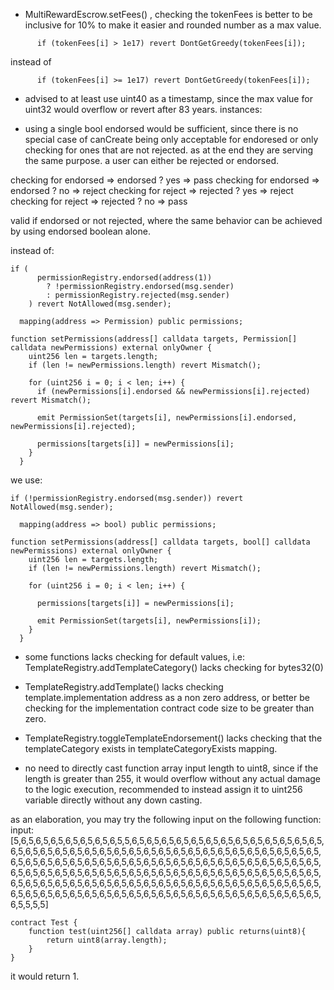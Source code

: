 - MultiRewardEscrow.setFees() , checking the tokenFees is better to be inclusive for 10% to make it easier and rounded number as a max value.
```
      if (tokenFees[i] > 1e17) revert DontGetGreedy(tokenFees[i]);

```
instead of 
```
      if (tokenFees[i] >= 1e17) revert DontGetGreedy(tokenFees[i]);

```
- advised to at least use uint40 as a timestamp, since the max value for uint32 would overflow or revert after 83 years.
instances:

- using a single bool endorsed would be sufficient, since there is no special case of canCreate being only acceptable for endoresed or only checking for ones that are not rejected. as at the end they are serving the same purpose. a user can either be rejected or endorsed.

checking for endorsed => endorsed ? yes => pass
checking for endorsed => endorsed ? no => reject
checking for reject => rejected ? yes => reject
checking for reject => rejected ? no => pass

valid if endorsed or not rejected, where the same behavior can be achieved by using endorsed boolean alone.

instead of:
```
if (
      permissionRegistry.endorsed(address(1))
        ? !permissionRegistry.endorsed(msg.sender)
        : permissionRegistry.rejected(msg.sender)
    ) revert NotAllowed(msg.sender);
```
```
  mapping(address => Permission) public permissions;

function setPermissions(address[] calldata targets, Permission[] calldata newPermissions) external onlyOwner {
    uint256 len = targets.length;
    if (len != newPermissions.length) revert Mismatch();

    for (uint256 i = 0; i < len; i++) {
      if (newPermissions[i].endorsed && newPermissions[i].rejected) revert Mismatch();

      emit PermissionSet(targets[i], newPermissions[i].endorsed, newPermissions[i].rejected);

      permissions[targets[i]] = newPermissions[i];
    }
  }
```
we use:
```
if (!permissionRegistry.endorsed(msg.sender)) revert NotAllowed(msg.sender);
```

```
  mapping(address => bool) public permissions;

function setPermissions(address[] calldata targets, bool[] calldata newPermissions) external onlyOwner {
    uint256 len = targets.length;
    if (len != newPermissions.length) revert Mismatch();

    for (uint256 i = 0; i < len; i++) {

      permissions[targets[i]] = newPermissions[i];

      emit PermissionSet(targets[i], newPermissions[i]);
    }
  }
```
- some functions lacks checking for default values, i.e: TemplateRegistry.addTemplateCategory() lacks checking for bytes32(0)

- TemplateRegistry.addTemplate() lacks checking template.implementation address as a non zero address, or better be checking for the implementation contract code size to be greater than zero.

- TemplateRegistry.toggleTemplateEndorsement() lacks checking that the templateCategory exists in templateCategoryExists mapping.

- no need to directly cast function array input length to uint8, since if the length is greater than 255, it would overflow without any actual damage to the logic execution, recommended to instead assign it to uint256 variable directly without any down casting.

as an elaboration, you may try the following input on the following function:
input: [5,6,5,6,5,6,5,6,5,6,5,6,5,6,5,5,6,5,6,5,6,5,6,5,6,5,6,5,6,5,6,5,6,5,6,5,6,5,6,5,6,5,6,5,6,5,6,5,6,5,6,5,6,5,6,5,6,5,6,5,6,5,6,5,6,5,6,5,6,5,6,5,6,5,6,5,6,5,6,5,6,5,6,5,6,5,6,5,6,5,6,5,6,5,6,5,6,5,6,5,6,5,6,5,6,5,6,5,6,5,6,5,6,5,6,5,6,5,6,5,6,5,6,5,6,5,6,5,6,5,6,5,6,5,6,5,6,5,6,5,6,5,6,5,6,5,6,5,6,5,6,5,6,5,6,5,6,5,6,5,6,5,6,5,6,5,6,5,6,5,6,5,6,5,6,5,6,5,6,5,6,5,6,5,6,5,6,5,6,5,6,5,6,5,6,5,6,5,6,5,6,5,6,5,6,5,6,5,6,5,6,5,6,5,6,5,6,5,6,5,6,5,6,5,6,5,6,5,6,5,6,5,6,5,6,5,6,5,6,5,6,5,6,5,6,5,6,5,6,5,6,5,6,5,5,5,5]

```
contract Test {
    function test(uint256[] calldata array) public returns(uint8){
        return uint8(array.length);
    }
}
```
it would return 1.